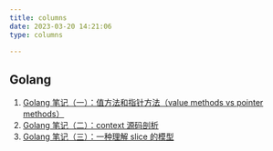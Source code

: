 ```yaml
---
title: columns
date: 2023-03-20 14:21:06
type: columns

---
```


<h2>Golang</h2>
<ol>
	<li><a href="https://www.qtmuniao.com/2020/01/06/go-value-pointer-method/">Golang 笔记（一）：值方法和指针方法（value methods vs pointer methods）</a></li>
	<li><a href="https://www.qtmuniao.com/2020/07/12/go-context/">Golang 笔记（二）：context 源码剖析</a></li>
	<li><a href="https://www.qtmuniao.com/2021/01/09/go-slice/">Golang 笔记（三）：一种理解 slice 的模型</a></li>
</ol>
